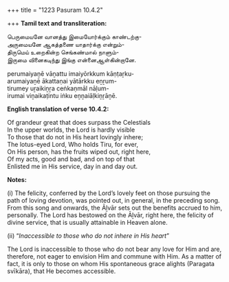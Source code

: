 +++
title = "1223 Pasuram 10.4.2"

+++
**Tamil text and transliteration:**

பெருமையனே வானத்து இமையோர்க்கும் காண்டற்கு-  
அருமையனே ஆகத்தணை யாதார்க்கு என்றும்-  
திருமெய் உறைகின்ற செங்கண்மால் நாளும்-  
இருமை வினைகடிந்து இங்கு என்னைஆள்கின்றானே.

perumaiyaṉē vāṉattu imaiyōrkkum kāṇṭaṟku-  
arumaiyaṉē ākattaṇai yātārkku eṉṟum-  
tirumey uṟaikiṉṟa ceṅkaṇmāl nāḷum-  
irumai viṉaikaṭintu iṅku eṉṉaiāḷkiṉṟāṉē.

**English translation of verse 10.4.2:**

Of grandeur great that does surpass the Celestials  
In the upper worlds, the Lord is hardly visible  
To those that do not in His heart lovingly inhere;  
The lotus-eyed Lord, Who holds Tiru, for ever,  
On His person, has the fruits wiped out, right here,  
Of my acts, good and bad, and on top of that  
Enlisted me in His service, day in and day out.

**Notes:**

\(i\) The felicity, conferred by the Lord’s lovely feet on those pursuing the path of loving devotion, was pointed out, in general, in the preceding song. From this song and onwards, the Āḻvār sets out the benefits accrued to him, personally. The Lord has bestowed on the Āḻvār, right here, the felicity of divine service, that is usually attainable in Heaven alone.

\(ii\) “*Inaccessible to those who do not inhere in His heart*”

The Lord is inaccessible to those who do not bear any love for Him and are, therefore, not eager to envision Him and commune with Him. As a matter of fact, it is only to those on whom His spontaneous grace alights (Paragata svīkāra), that He becomes accessible.


